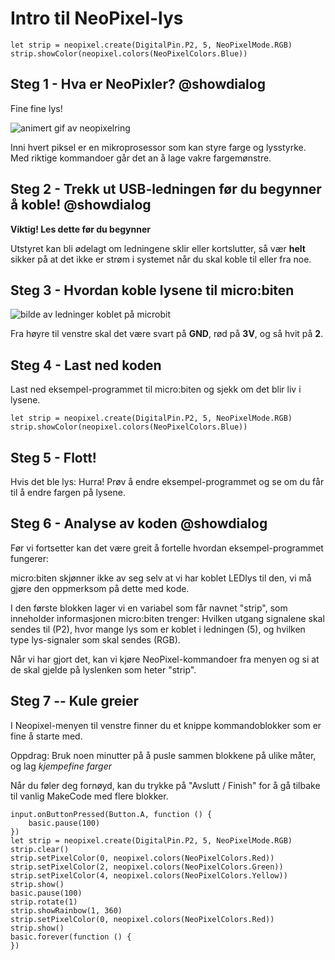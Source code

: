 # Intro til NeoPixel-lys

```template
let strip = neopixel.create(DigitalPin.P2, 5, NeoPixelMode.RGB)
strip.showColor(neopixel.colors(NeoPixelColors.Blue))
```

## Steg 1 - Hva er NeoPixler? @showdialog

Fine fine lys!

![animert gif av neopixelring](https://d14xnrffmhx4ml.cloudfront.net/1660675041/smarthus-veiledning-neopixelring.gif)

Inni hvert piksel er en mikroprosessor som kan styre farge og lysstyrke. 
Med riktige kommandoer går det an å lage vakre fargemønstre.



## Steg 2 -  Trekk ut USB-ledningen før du begynner å koble! @showdialog
**Viktig! Les dette før du begynner**  

Utstyret kan bli ødelagt om ledningene sklir eller kortslutter, så vær **helt** sikker på at det ikke er strøm i systemet når du skal koble til eller fra noe.

## Steg 3 -  Hvordan koble lysene til micro:biten 

![bilde av ledninger koblet på microbit](https://d14xnrffmhx4ml.cloudfront.net/1660675040/smarthus-veiledning-neopixel-ledninger.jpg)

Fra høyre til venstre skal det være svart på **GND**, rød på **3V**, og så hvit på **2**.


## Steg 4 -  Last ned koden

Last ned eksempel-programmet til micro:biten og sjekk om det blir liv i lysene.

```blocks
let strip = neopixel.create(DigitalPin.P2, 5, NeoPixelMode.RGB)
strip.showColor(neopixel.colors(NeoPixelColors.Blue))
```

## Steg 5 - Flott! 

Hvis det ble lys: Hurra! Prøv å endre eksempel-programmet og se om du får til å endre fargen på lysene.


## Steg 6 - Analyse av koden @showdialog

Før vi fortsetter kan det være greit å fortelle hvordan eksempel-programmet fungerer:

micro:biten skjønner ikke av seg selv at vi har koblet LEDlys til den, vi må gjøre den oppmerksom på dette med kode.

I den første blokken lager vi en variabel som får navnet "strip", som inneholder informasjonen micro:biten trenger: Hvilken utgang signalene skal sendes til (P2), hvor mange lys som er koblet i ledningen (5), og hvilken type lys-signaler som skal sendes (RGB).

Når vi har gjort det, kan vi kjøre NeoPixel-kommandoer fra menyen og si at de skal gjelde på lyslenken som heter "strip".


## Steg 7 -- Kule greier

I Neopixel-menyen til venstre finner du et knippe kommandoblokker som er fine å starte med. 

Oppdrag: Bruk noen minutter på å pusle sammen blokkene på ulike måter, og lag *kjempefine farger*

Når du føler deg fornøyd, kan du trykke på "Avslutt / Finish" for å gå tilbake til vanlig MakeCode med flere blokker.

```ghost
input.onButtonPressed(Button.A, function () {
    basic.pause(100)
})
let strip = neopixel.create(DigitalPin.P2, 5, NeoPixelMode.RGB)
strip.clear()
strip.setPixelColor(0, neopixel.colors(NeoPixelColors.Red))
strip.setPixelColor(2, neopixel.colors(NeoPixelColors.Green))
strip.setPixelColor(4, neopixel.colors(NeoPixelColors.Yellow))
strip.show()
basic.pause(100)
strip.rotate(1)
strip.showRainbow(1, 360)
strip.setPixelColor(0, neopixel.colors(NeoPixelColors.Red))
strip.show()
basic.forever(function () {
})



